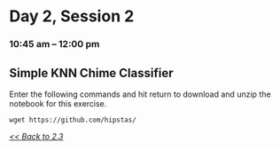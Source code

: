 # Day 2, Session 2
### 10:45 am – 12:00 pm

## Simple KNN Chime Classifier


Enter the following commands and hit return to download and unzip the notebook for this exercise.

```
wget https://github.com/hipstas/
```




[*<< Back to 2.3*](2.3.md)
